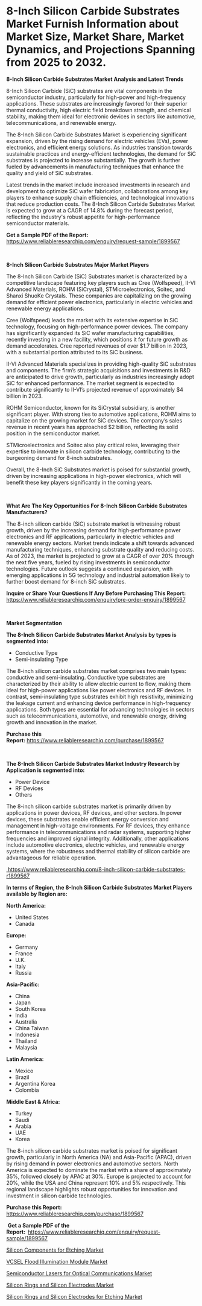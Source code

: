 <p><h1>8-Inch Silicon Carbide Substrates Market Furnish Information about Market Size, Market Share, Market Dynamics, and Projections Spanning from 2025 to 2032.</h1></p><p><strong>8-Inch Silicon Carbide Substrates Market Analysis and Latest Trends</strong></p>
<p><p>8-Inch Silicon Carbide (SiC) substrates are vital components in the semiconductor industry, particularly for high-power and high-frequency applications. These substrates are increasingly favored for their superior thermal conductivity, high electric field breakdown strength, and chemical stability, making them ideal for electronic devices in sectors like automotive, telecommunications, and renewable energy.</p><p>The 8-Inch Silicon Carbide Substrates Market is experiencing significant expansion, driven by the rising demand for electric vehicles (EVs), power electronics, and efficient energy solutions. As industries transition towards sustainable practices and energy-efficient technologies, the demand for SiC substrates is projected to increase substantially. The growth is further fueled by advancements in manufacturing techniques that enhance the quality and yield of SiC substrates.</p><p>Latest trends in the market include increased investments in research and development to optimize SiC wafer fabrication, collaborations among key players to enhance supply chain efficiencies, and technological innovations that reduce production costs. The 8-Inch Silicon Carbide Substrates Market is expected to grow at a CAGR of 14.8% during the forecast period, reflecting the industry's robust appetite for high-performance semiconductor materials.</p></p>
<p><strong>Get a Sample PDF of the Report:&nbsp;</strong> <a href="https://www.reliableresearchiq.com/enquiry/request-sample/1899567?utm_campaign=1159&utm_medium=2&utm_source=Github&utm_content=ia&utm_term=13022025&utm_id=8-inch-silicon-carbide-substrates">https://www.reliableresearchiq.com/enquiry/request-sample/1899567</a></p>
<p>&nbsp;</p>
<p><strong>8-Inch Silicon Carbide Substrates Major Market Players</strong></p>
<p><p>The 8-Inch Silicon Carbide (SiC) Substrates market is characterized by a competitive landscape featuring key players such as Cree (Wolfspeed), II-VI Advanced Materials, ROHM (SiCrystal), STMicroelectronics, Soitec, and Shanxi ShuoKe Crystals. These companies are capitalizing on the growing demand for efficient power electronics, particularly in electric vehicles and renewable energy applications.</p><p>Cree (Wolfspeed) leads the market with its extensive expertise in SiC technology, focusing on high-performance power devices. The company has significantly expanded its SiC wafer manufacturing capabilities, recently investing in a new facility, which positions it for future growth as demand accelerates. Cree reported revenues of over $1.7 billion in 2023, with a substantial portion attributed to its SiC business.</p><p>II-VI Advanced Materials specializes in providing high-quality SiC substrates and components. The firm’s strategic acquisitions and investments in R&D are anticipated to drive growth, particularly as industries increasingly adopt SiC for enhanced performance. The market segment is expected to contribute significantly to II-VI’s projected revenue of approximately $4 billion in 2023.</p><p>ROHM Semiconductor, known for its SiCrystal subsidiary, is another significant player. With strong ties to automotive applications, ROHM aims to capitalize on the growing market for SiC devices. The company’s sales revenue in recent years has approached $2 billion, reflecting its solid position in the semiconductor market.</p><p>STMicroelectronics and Soitec also play critical roles, leveraging their expertise to innovate in silicon carbide technology, contributing to the burgeoning demand for 8-inch substrates. </p><p>Overall, the 8-Inch SiC Substrates market is poised for substantial growth, driven by increasing applications in high-power electronics, which will benefit these key players significantly in the coming years.</p></p>
<p>&nbsp;</p>
<p><strong>What Are The Key Opportunities For 8-Inch Silicon Carbide Substrates Manufacturers?</strong></p>
<p><p>The 8-inch silicon carbide (SiC) substrate market is witnessing robust growth, driven by the increasing demand for high-performance power electronics and RF applications, particularly in electric vehicles and renewable energy sectors. Market trends indicate a shift towards advanced manufacturing techniques, enhancing substrate quality and reducing costs. As of 2023, the market is projected to grow at a CAGR of over 20% through the next five years, fueled by rising investments in semiconductor technologies. Future outlook suggests a continued expansion, with emerging applications in 5G technology and industrial automation likely to further boost demand for 8-inch SiC substrates.</p></p>
<p><strong>Inquire or Share Your Questions If Any Before Purchasing This Report:</strong> <a href="https://www.reliableresearchiq.com/enquiry/pre-order-enquiry/1899567?utm_campaign=1159&utm_medium=2&utm_source=Github&utm_content=ia&utm_term=13022025&utm_id=8-inch-silicon-carbide-substrates">https://www.reliableresearchiq.com/enquiry/pre-order-enquiry/1899567</a></p>
<p>&nbsp;</p>
<p><strong>Market Segmentation</strong></p>
<p><strong>The 8-Inch Silicon Carbide Substrates Market Analysis by types is segmented into:</strong></p>
<p><ul><li>Conductive Type</li><li>Semi-insulating Type</li></ul></p>
<p><p>The 8-inch silicon carbide substrates market comprises two main types: conductive and semi-insulating. Conductive type substrates are characterized by their ability to allow electric current to flow, making them ideal for high-power applications like power electronics and RF devices. In contrast, semi-insulating type substrates exhibit high resistivity, minimizing the leakage current and enhancing device performance in high-frequency applications. Both types are essential for advancing technologies in sectors such as telecommunications, automotive, and renewable energy, driving growth and innovation in the market.</p></p>
<p><strong>Purchase this Report:&nbsp;</strong><a href="https://www.reliableresearchiq.com/purchase/1899567?utm_campaign=1159&utm_medium=2&utm_source=Github&utm_content=ia&utm_term=13022025&utm_id=8-inch-silicon-carbide-substrates">https://www.reliableresearchiq.com/purchase/1899567</a></p>
<p>&nbsp;</p>
<p><strong>The 8-Inch Silicon Carbide Substrates Market Industry Research by Application is segmented into:</strong></p>
<p><ul><li>Power Device</li><li>RF Devices</li><li>Others</li></ul></p>
<p><p>The 8-inch silicon carbide substrates market is primarily driven by applications in power devices, RF devices, and other sectors. In power devices, these substrates enable efficient energy conversion and management in high-voltage environments. For RF devices, they enhance performance in telecommunications and radar systems, supporting higher frequencies and improved signal integrity. Additionally, other applications include automotive electronics, electric vehicles, and renewable energy systems, where the robustness and thermal stability of silicon carbide are advantageous for reliable operation.</p></p>
<p><a href="https://www.reliableresearchiq.com/8-inch-silicon-carbide-substrates-r1899567?utm_campaign=1159&utm_medium=2&utm_source=Github&utm_content=ia&utm_term=13022025&utm_id=8-inch-silicon-carbide-substrates">&nbsp;https://www.reliableresearchiq.com/8-inch-silicon-carbide-substrates-r1899567</a></p>
<p><strong>In terms of Region, the 8-Inch Silicon Carbide Substrates Market Players available by Region are:</strong></p>
<p>
    <p> <strong> North America: </strong>
        <ul>
            <li>United States</li>
            <li>Canada</li>
        </ul>
        </p> 
    <p> <strong> Europe: </strong>
        <ul>
            <li>Germany</li>
            <li>France</li>
            <li>U.K.</li>
            <li>Italy</li>
            <li>Russia</li>
        </ul>
        </p> 
    <p> <strong> Asia-Pacific: </strong>
        <ul>
            <li>China</li>
            <li>Japan</li>
            <li>South Korea</li>
            <li>India</li>
            <li>Australia</li>
            <li>China Taiwan</li>
            <li>Indonesia</li>
            <li>Thailand</li>
            <li>Malaysia</li>
        </ul>
        </p> 
    <p> <strong> Latin America: </strong>
        <ul>
            <li>Mexico</li>
            <li>Brazil</li>
            <li>Argentina Korea</li>
            <li>Colombia</li>
        </ul>
        </p> 
    <p> <strong> Middle East & Africa: </strong>
        <ul>
            <li>Turkey</li>
            <li>Saudi</li>
            <li>Arabia</li>
            <li>UAE</li>
            <li>Korea</li>
        </ul>
    </p>
    </p>
<p><p>The 8-inch silicon carbide substrates market is poised for significant growth, particularly in North America (NA) and Asia-Pacific (APAC), driven by rising demand in power electronics and automotive sectors. North America is expected to dominate the market with a share of approximately 35%, followed closely by APAC at 30%. Europe is projected to account for 20%, while the USA and China represent 10% and 5% respectively. This regional landscape highlights robust opportunities for innovation and investment in silicon carbide technologies.</p></p>
<p><strong>Purchase this Report: </strong><a href="https://www.reliableresearchiq.com/purchase/1899567?utm_campaign=1159&utm_medium=2&utm_source=Github&utm_content=ia&utm_term=13022025&utm_id=8-inch-silicon-carbide-substrates">https://www.reliableresearchiq.com/purchase/1899567</a></p>
<p>&nbsp;<strong>Get a Sample PDF of the Report:&nbsp;&nbsp;</strong><a href="https://www.reliableresearchiq.com/enquiry/request-sample/1899567?utm_campaign=1159&utm_medium=2&utm_source=Github&utm_content=ia&utm_term=13022025&utm_id=8-inch-silicon-carbide-substrates">https://www.reliableresearchiq.com/enquiry/request-sample/1899567</a></p>
<p><strong></strong></p>
<p><p><a href="https://github.com/ansanokajabi/Market-Research-Report-List-1/blob/main/silicon-components-for-etching-market.md?utm_campaign=1159&utm_medium=2&utm_source=Github&utm_content=ia&utm_term=13022025&utm_id=8-inch-silicon-carbide-substrates">Silicon Components for Etching Market</a></p><p><a href="https://github.com/lizonbochil23/Market-Research-Report-List-1/blob/main/vcsel-flood-illumination-module-market.md?utm_campaign=1159&utm_medium=2&utm_source=Github&utm_content=ia&utm_term=13022025&utm_id=8-inch-silicon-carbide-substrates">VCSEL Flood Illumination Module Market</a></p><p><a href="https://github.com/rrosasdaunas/Market-Research-Report-List-1/blob/main/semiconductor-lasers-for-optical-communications-market.md?utm_campaign=1159&utm_medium=2&utm_source=Github&utm_content=ia&utm_term=13022025&utm_id=8-inch-silicon-carbide-substrates">Semiconductor Lasers for Optical Communications Market</a></p><p><a href="https://github.com/zoccohaniech/Market-Research-Report-List-1/blob/main/silicon-rings-and-silicon-electrodes-market.md?utm_campaign=1159&utm_medium=2&utm_source=Github&utm_content=ia&utm_term=13022025&utm_id=8-inch-silicon-carbide-substrates">Silicon Rings and Silicon Electrodes Market</a></p><p><a href="https://github.com/ancsyanagha/Market-Research-Report-List-1/blob/main/silicon-rings-and-silicon-electrodes-for-etching-market.md?utm_campaign=1159&utm_medium=2&utm_source=Github&utm_content=ia&utm_term=13022025&utm_id=8-inch-silicon-carbide-substrates">Silicon Rings and Silicon Electrodes for Etching Market</a></p></p>